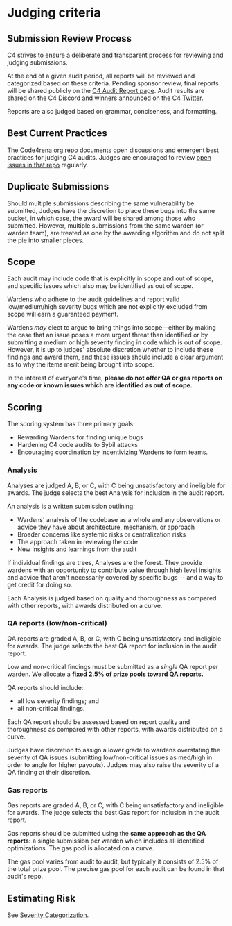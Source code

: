 # Judging criteria

## Submission Review Process

C4 strives to ensure a deliberate and transparent process for reviewing and judging submissions.

At the end of a given audit period, all reports will be reviewed and categorized based on these criteria. Pending sponsor review, final reports will be shared publicly on the [C4 Audit Report page](https://code4rena.com/reports). Audit results are shared on the C4 Discord and winners announced on the [C4 Twitter](https://twitter.com/code423n4).

Reports are also judged based on grammar, conciseness, and formatting.

## Best Current Practices

The [Code4rena org repo](https://github.com/code-423n4/org) documents open discussions and emergent best practices for judging C4 audits. Judges are encouraged to review [open issues in that repo](https://github.com/code-423n4/org/issues) regularly.

## Duplicate Submissions

Should multiple submissions describing the same vulnerability be submitted, Judges have the discretion to place these bugs into the same bucket, in which case, the award will be shared among those who submitted. However, multiple submissions from the same warden (or warden team), are treated as one by the awarding algorithm and do not split the pie into smaller pieces.

## Scope

Each audit may include code that is explicitly in scope and out of scope, and specific issues which also may be identified as out of scope.

Wardens who adhere to the audit guidelines and report valid low/medium/high severity bugs which are not explicitly excluded from scope will earn a guaranteed payment.

Wardens _may_ elect to argue to bring things into scope—either by making the case that an issue poses a more urgent threat than identified or by submitting a medium or high severity finding in code which is out of scope. However, it is up to judges' absolute discretion whether to include these findings and award them, and these issues should include a clear argument as to why the items merit being brought into scope.

In the interest of everyone's time, **please do not offer QA or gas reports on any code or known issues which are identified as out of scope.**

## Scoring

The scoring system has three primary goals:

* Rewarding Wardens for finding unique bugs
* Hardening C4 code audits to Sybil attacks
* Encouraging coordination by incentivizing Wardens to form teams.

### Analysis

Analyses are judged A, B, or C, with C being unsatisfactory and ineligible for awards. The judge selects the best Analysis for inclusion in the audit report.

An analysis is a written submission outlining:

- Wardens' analysis of the codebase as a whole and any observations or advice they have about architecture, mechanism, or approach
- Broader concerns like systemic risks or centralization risks
- The approach taken in reviewing the code
- New insights and learnings from the audit

If individual findings are trees, Analyses are the forest. They provide wardens with an opportunity to contribute value through high level insights and advice that aren't necessarily covered by specific bugs -- and a way to get credit for doing so.

Each Analysis is judged based on quality and thoroughness as compared with other reports, with awards distributed on a curve. 

### QA reports (low/non-critical)

QA reports are graded A, B, or C, with C being unsatisfactory and ineligible for awards. The judge selects the best QA report for inclusion in the audit report.

Low and non-critical findings must be submitted as a _single_ QA report per warden. We allocate a **fixed 2.5% of prize pools toward QA reports.**

QA reports should include:

* all low severity findings; and
* all non-critical findings.

Each QA report should be assessed based on report quality and thoroughness as compared with other reports, with awards distributed on a curve. 

Judges have discretion to assign a lower grade to wardens overstating the severity of QA issues (submitting low/non-critical issues as med/high in order to angle for higher payouts). Judges may also raise the severity of a QA finding at their discretion. 

### Gas reports

Gas reports are graded A, B, or C, with C being unsatisfactory and ineligible for awards. The judge selects the best Gas report for inclusion in the audit report.

Gas reports should be submitted using the **same approach as the QA reports:** a single submission per warden which includes all identified optimizations. The gas pool is allocated on a curve. 

The gas pool varies from audit to audit, but typically it consists of 2.5% of the total prize pool. The precise gas pool for each audit can be found in that audit's repo.

## Estimating Risk

See [Severity Categorization](https://docs.code4rena.com/awarding/judging-criteria/severity-categorization).
